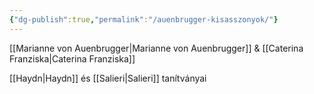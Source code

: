 ```yaml
---
{"dg-publish":true,"permalink":"/auenbrugger-kisasszonyok/"}
---
```


[[Marianne von Auenbrugger\|Marianne von Auenbrugger]] & [[Caterina Franziska\|Caterina Franziska]]

[[Haydn\|Haydn]] és [[Salieri\|Salieri]] tanítványai